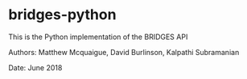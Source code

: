 # bridges-python

This is the Python implementation of the BRIDGES API

Authors: Matthew Mcquaigue, David Burlinson, Kalpathi Subramanian

Date: June 2018
